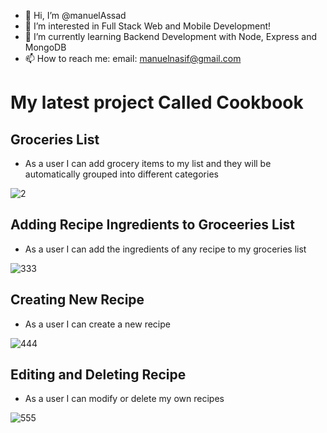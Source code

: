 - 👋 Hi, I’m @manuelAssad
- 👀 I’m interested in Full Stack Web and Mobile Development!
- 🌱 I’m currently learning Backend Development with Node, Express and MongoDB
- 📫 How to reach me: email: manuelnasif@gmail.com

<!---
manuelAssad/manuelAssad is a ✨ special ✨ repository because its `README.md` (this file) appears on your GitHub profile.
You can click the Preview link to take a look at your changes.
--->


# My latest project Called Cookbook #


## Groceries List ##
* As a user I can add grocery items to my list and they will be automatically grouped into different categories

![2](https://user-images.githubusercontent.com/91218241/155033838-3061ca95-0cef-40a2-a9a5-46535a118c5a.gif)

## Adding Recipe Ingredients to Groceeries List ##
* As a user I can add the ingredients of any recipe to my groceries list

![333](https://user-images.githubusercontent.com/91218241/155034555-080bf0fb-3188-472e-b737-ce4566a84e53.gif)

## Creating New Recipe ##
* As a user I can create a new recipe

![444](https://user-images.githubusercontent.com/91218241/155038541-5df2769b-bde3-4364-a08f-776fca2639c7.gif)

## Editing and Deleting Recipe ##
* As a user I can modify or delete my own recipes

![555](https://user-images.githubusercontent.com/91218241/155038667-55a3388b-7d14-4b2b-ab7a-fcb9e6a30533.gif)
